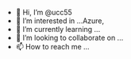 - 👋 Hi, I’m @ucc55
- 👀 I’m interested in ...Azure, 
- 🌱 I’m currently learning ... 
- 💞️ I’m looking to collaborate on ...
- 📫 How to reach me ...

<!---
ucc55/ucc55 is a ✨ special ✨ repository because its `README.md` (this file) appears on your GitHub profile.
You can click the Preview link to take a look at your changes.
--->
